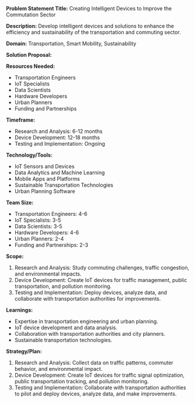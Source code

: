 **Problem Statement Title:** Creating Intelligent Devices to Improve the Commutation Sector

**Description:** Develop intelligent devices and solutions to enhance the efficiency and sustainability of the transportation and commuting sector.

**Domain:** Transportation, Smart Mobility, Sustainability

**Solution Proposal:**

**Resources Needed:**
- Transportation Engineers
- IoT Specialists
- Data Scientists
- Hardware Developers
- Urban Planners
- Funding and Partnerships

**Timeframe:**
- Research and Analysis: 6-12 months
- Device Development: 12-18 months
- Testing and Implementation: Ongoing

**Technology/Tools:**
- IoT Sensors and Devices
- Data Analytics and Machine Learning
- Mobile Apps and Platforms
- Sustainable Transportation Technologies
- Urban Planning Software

**Team Size:**
- Transportation Engineers: 4-6
- IoT Specialists: 3-5
- Data Scientists: 3-5
- Hardware Developers: 4-6
- Urban Planners: 2-4
- Funding and Partnerships: 2-3

**Scope:**
1. Research and Analysis: Study commuting challenges, traffic congestion, and environmental impacts.
2. Device Development: Create IoT devices for traffic management, public transportation, and pollution monitoring.
3. Testing and Implementation: Deploy devices, analyze data, and collaborate with transportation authorities for improvements.

**Learnings:**
- Expertise in transportation engineering and urban planning.
- IoT device development and data analysis.
- Collaboration with transportation authorities and city planners.
- Sustainable transportation technologies.

**Strategy/Plan:**
1. Research and Analysis: Collect data on traffic patterns, commuter behavior, and environmental impact.
2. Device Development: Create IoT devices for traffic signal optimization, public transportation tracking, and pollution monitoring.
3. Testing and Implementation: Collaborate with transportation authorities to pilot and deploy devices, analyze data, and make improvements.